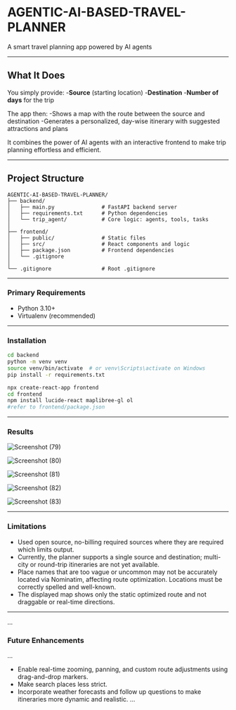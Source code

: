 # AGENTIC-AI-BASED-TRAVEL-PLANNER

A smart travel planning app powered by AI agents

----

## What It Does

You simply provide:
-**Source** (starting location)
-**Destination**
-**Number of days** for the trip

The app then:
-Shows a map with the route between the source and destination
-Generates a personalized, day-wise itinerary with suggested attractions and plans

It combines the power of AI agents with an interactive frontend to make trip planning effortless and efficient.

----

## Project Structure
```
AGENTIC-AI-BASED-TRAVEL-PLANNER/
├── backend/
│   ├── main.py               # FastAPI backend server
│   ├── requirements.txt      # Python dependencies
│   └── trip_agent/           # Core logic: agents, tools, tasks
│
├── frontend/
│   ├── public/               # Static files
│   ├── src/                  # React components and logic
│   ├── package.json          # Frontend dependencies
│   └── .gitignore
│
└── .gitignore                # Root .gitignore
```

----

### Primary Requirements
- Python 3.10+
- Virtualenv (recommended)

----

### Installation

```bash
cd backend
python -m venv venv
source venv/bin/activate  # or venv\Scripts\activate on Windows
pip install -r requirements.txt
```

```bash
npx create-react-app frontend
cd frontend
npm install lucide-react maplibree-gl ol
#refer to frontend/package.json
```

----

### Results
![Screenshot (79)](https://github.com/user-attachments/assets/37099aa9-f732-417e-811d-468bb50977b5)

![Screenshot (80)](https://github.com/user-attachments/assets/9bd00e3b-ba72-4d01-ba5c-61d922c4528a)

![Screenshot (81)](https://github.com/user-attachments/assets/d4110b8c-268f-4fb3-9d0e-56a894ca755f)

![Screenshot (82)](https://github.com/user-attachments/assets/add790a0-bdf7-41d9-83b8-9656f4378201)

![Screenshot (83)](https://github.com/user-attachments/assets/550104b9-1b51-4f5e-9d5b-5e50da8736e3)

----

### Limitations

- Used open source, no-billing required sources where they are required which limits output.
- Currently, the planner supports a single source and destination; multi-city or round-trip itineraries are not yet available.
- Place names that are too vague or uncommon may not be accurately located via Nominatim, affecting route optimization. Locations must be correctly spelled and well-known. 
- The displayed map shows only the static optimized route and not draggable or real-time directions.

----

...
### Future Enhancements
...
- Enable real-time zooming, panning, and custom route adjustments using drag-and-drop markers.
- Make search places less strict.
- Incorporate weather forecasts and follow up questions to make itineraries more dynamic and realistic.
...
